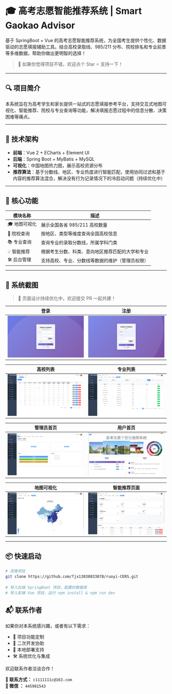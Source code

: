 # 🎓 高考志愿智能推荐系统 | Smart Gaokao Advisor

基于 SpringBoot + Vue 的高考志愿智能推荐系统，为全国考生提供个性化、数据驱动的志愿填报辅助工具。结合高校录取线、985/211 分布、院校排名和专业前景等多维数据，帮助你做出更明智的选择！

> 📌 如果你觉得项目不错，欢迎点个 Star ⭐ 支持一下！

---

## 🔍 项目简介

本系统旨在为高考学生和家长提供一站式的志愿填报参考平台，支持交互式地图可视化、智能推荐、院校与专业查询等功能，解决填报志愿过程中的信息分散、决策困难等痛点。

---

## 🚀 技术架构

- **前端**：Vue 2 + ECharts + Element UI
- **后端**：Spring Boot + MyBatis + MySQL
- **可视化**：中国地图热力图，展示高校资源分布
- **推荐算法**：基于分数线、地区、专业热度进行智能匹配，使用协同过滤和基于内容的推荐算法混合，解决没有行为记录情况下的冷启动问题（持续优化中）

---

## 🧩 核心功能

| 模块名称     | 描述                                                         |
|--------------|--------------------------------------------------------------|
| 🎓 地图可视化 | 展示全国各省 985/211 高校数量        |
| 🏫 院校查询   | 按地区、类型等维度查询全国高校信息                   |
| 📚 专业查询   | 查询专业的录取分数线，所属学科门类                       |
| 💡 智能推荐   | 根据考生分数、科类、意向地区推荐匹配的大学和专业           |
| 🛠️ 后台管理  | 支持高校、专业、分数线等数据的维护（管理员权限）          |

---

## 📸 系统截图

> 🚧 页面设计持续优化中，欢迎提交 PR 一起共建！

| 登录            | 注册          |
|----------------------|----------------------|
| ![login](./screenshots/login.png) | ![register](./screenshots/register.png) |

| 高校列表            | 专业列表          |
|----------------------|----------------------|
| ![university](./screenshots/university.png) | ![major](./screenshots/major.png) |

| 管理员首页            | 用户首页          |
|----------------------|----------------------|
| ![admin](./screenshots/index2.png) | ![user](./screenshots/index1.png) |


| 地图可视化            | 智能推荐页面          |
|----------------------|----------------------|
| ![map](./screenshots/map.png) | ![recommend](./screenshots/recommend.png) |



---

## 📦 快速启动

```bash
# 克隆项目
git clone https://github.com/fjx13038033078/ruoyi-CERS.git

# 导入后端 SpringBoot 项目，配置好数据库
# 导入前端 Vue 项目，运行 npm install & npm run dev
```


## 📬 联系作者

如果你对本系统感兴趣，或者有以下需求：

- 🌟 项目功能定制
- 🚀 二次开发协助
- 🧩 本地部署支持
- 🛠️ 系统优化与集成

欢迎联系作者洽谈合作！

**📧 联系方式：** `c1111111c@163.com`  
**💬 微信 ：** `445981543`  



